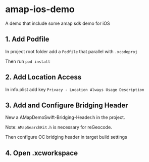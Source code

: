 


# amap-ios-demo
A demo that include some amap sdk demo for iOS

## 1. Add Podfile
In project root folder add a `Podfile` that parallel with `.xcodeproj`

Then run `pod install`

## 2. Add Location Access
In info.plist add key `Privacy - Location Always Usage Description`

## 3. Add and Configure Bridging Header
New a AMapDemoSwift-Bridging-Header.h in the project.

Note: `AMapSearchKit.h` is necessary for reGeocode.

Then configure OC bridging header in target build settings

## 4. Open .xcworkspace

